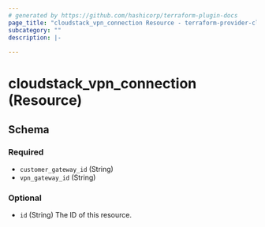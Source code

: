 ```yaml
---
# generated by https://github.com/hashicorp/terraform-plugin-docs
page_title: "cloudstack_vpn_connection Resource - terraform-provider-cloudstack"
subcategory: ""
description: |-
  
---
```


# cloudstack_vpn_connection (Resource)





<!-- schema generated by tfplugindocs -->
## Schema

### Required

- `customer_gateway_id` (String)
- `vpn_gateway_id` (String)

### Optional

- `id` (String) The ID of this resource.


